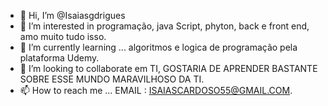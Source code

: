 - 👋 Hi, I’m @Isaiasgdrigues
- 👀 I’m interested in programação, java Script, phyton, back e front end, amo muito tudo isso.
- 🌱 I’m currently learning ... algoritmos e logica de programação pela plataforma Udemy.
- 💞️ I’m looking to collaborate  em TI, GOSTARIA DE APRENDER BASTANTE SOBRE ESSE MUNDO MARAVILHOSO DA TI.
- 📫 How to reach me ... EMAIL : ISAIASCARDOSO55@GMAIL.COM.  

<!---
Isaiasgdrigues/Isaiasgdrigues is a ✨ special ✨ repository because its `README.md` (this file) appears on your GitHub profile.
You can click the Preview link to take a look at your changes.
--->
